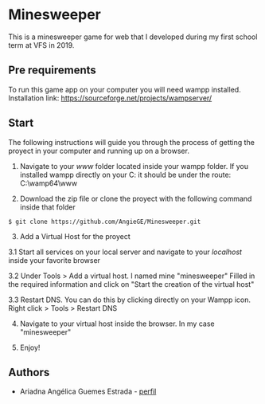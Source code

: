 # Minesweeper

This is a minesweeper game for web that I developed during my first school term at VFS in 2019. 

## Pre requirements
To run this game app on your computer you will need wampp installed. 
Installation link: https://sourceforge.net/projects/wampserver/

## Start
The following instructions will guide you through the process of getting the proyect in your computer and running up on a browser.

1. Navigate to your *www* folder located inside your wampp folder. If you installed wampp directly on your C: it should be under the route: C:\wamp64\www

2. Download the zip file or clone the proyect with the following command inside that folder
```
$ git clone https://github.com/AngieGE/Minesweeper.git
```
3. Add a Virtual Host for the proyect 
 
3.1 Start all services on your local server and navigate to your *localhost* inside your favorite browser 

3.2 Under Tools > Add a virtual host. I named mine "minesweeper" Filled in the required information and click on "Start the creation of the virtual host"

3.3 Restart DNS. You can do this by clicking directly on your Wampp icon. Right click > Tools > Restart DNS

4. Navigate to your virtual host inside the browser. In my case "minesweeper"

5. Enjoy!

## Authors
* Ariadna Angélica Guemes Estrada - [perfil](https://github.com/AngieGE)
